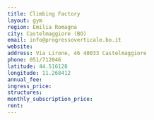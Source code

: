 ```yaml
---
title: Climbing Factory
layout: gym
region: Emilia Romagna
city: Castelmaggiore (BO)
email: info@progressoverticale.bo.it
website: 
address: Via Lirone, 46 40033 Castelmaggiore
phone: 051/712046
latitude: 44.516128
longitude: 11.268412
annual_fee: 
ingress_price: 
structures: 
monthly_subscription_price: 
rent: 
---
```


